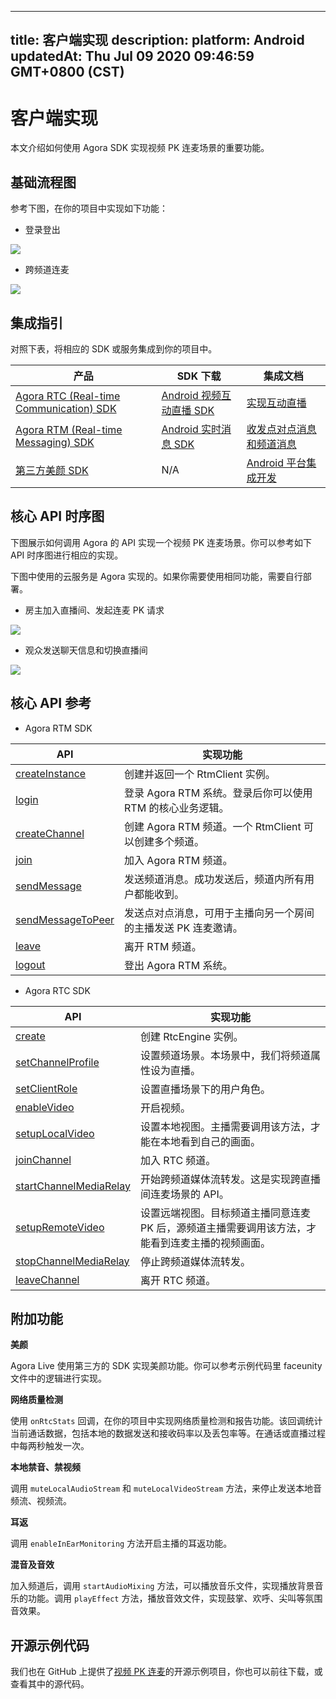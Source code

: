 
---
title: 客户端实现
description: 
platform: Android
updatedAt: Thu Jul 09 2020 09:46:59 GMT+0800 (CST)
---
# 客户端实现
本文介绍如何使用 Agora SDK 实现视频 PK 连麦场景的重要功能。

## 基础流程图

参考下图，在你的项目中实现如下功能：

- 登录登出

![](https://web-cdn.agora.io/docs-files/1594619113688)

- 跨频道连麦

![](https://web-cdn.agora.io/docs-files/1592882988082)

## 集成指引

对照下表，将相应的 SDK 或服务集成到你的项目中。


| 产品 | SDK 下载 | 集成文档 |
| ---------------- | ---------------- | ---------------- |
| [Agora RTC (Real-time Communication) SDK](https://docs.agora.io/cn/Interactive%20Broadcast/product_live?platform=All%20Platforms)      | [Android 视频互动直播 SDK](https://docs.agora.io/cn/Agora%20Platform/downloads)      | [实现互动直播](https://docs.agora.io/cn/Interactive%20Broadcast/start_live_android?platform=Android) |
| [Agora RTM (Real-time Messaging) SDK](https://docs.agora.io/cn/Real-time-Messaging/product_rtm?platform=All%20Platforms) | [Android 实时消息 SDK](https://docs.agora.io/cn/Real-time-Messaging/downloads) | [收发点对点消息和频道消息](https://docs.agora.io/cn/Real-time-Messaging/messaging_android?platform=Android) |
| [第三方美颜 SDK](https://www.faceunity.com/#/developindex) | N/A | [Android 平台集成开发](https://www.faceunity.com/docs_develop/#/markdown/integrate/flow_an) |


## 核心 API 时序图

下图展示如何调用 Agora 的 API 实现一个视频 PK 连麦场景。你可以参考如下 API 时序图进行相应的实现。

<div class="alert note">下图中使用的云服务是 Agora 实现的。如果你需要使用相同功能，需要自行部署。</div>

- 房主加入直播间、发起连麦 PK 请求

![](https://web-cdn.agora.io/docs-files/1592884272275)

- 观众发送聊天信息和切换直播间

![](https://web-cdn.agora.io/docs-files/1592884315307)

## 核心 API 参考

- Agora RTM SDK

| API | 实现功能 |
| ---------------- | ---------------- |
| [createInstance](https://docs.agora.io/cn/Real-time-Messaging/API%20Reference/RTM_java/classio_1_1agora_1_1rtm_1_1_rtm_client.html#a6411640143c4d0d0cd9481937b754dbf)      | 创建并返回一个 RtmClient 实例。      |
| [login](https://docs.agora.io/cn/Real-time-Messaging/API%20Reference/RTM_java/classio_1_1agora_1_1rtm_1_1_rtm_client.html#a995bb1b1bbfc169ee4248bd37e67b24a) | 登录 Agora RTM 系统。登录后你可以使用 RTM 的核心业务逻辑。|
| [createChannel](https://docs.agora.io/cn/Real-time-Messaging/API%20Reference/RTM_java/classio_1_1agora_1_1rtm_1_1_rtm_client.html#a95ebbd1a1d902572b444fef7853f335a) | 创建 Agora RTM 频道。一个 RtmClient 可以创建多个频道。 |
| [join](https://docs.agora.io/cn/Real-time-Messaging/API%20Reference/RTM_java/classio_1_1agora_1_1rtm_1_1_rtm_channel.html#ad7b321869aac2822b3f88f8c01ce0d40) | 加入 Agora RTM 频道。|
| [sendMessage](https://docs.agora.io/cn/Real-time-Messaging/API%20Reference/RTM_java/classio_1_1agora_1_1rtm_1_1_rtm_channel.html#a6e16eb0e062953980a92e10b0baec235) | 发送频道消息。成功发送后，频道内所有用户都能收到。 |
| [sendMessageToPeer](https://docs.agora.io/cn/Real-time-Messaging/API%20Reference/RTM_java/classio_1_1agora_1_1rtm_1_1_rtm_client.html#a729079805644b3307297fb2e902ab4c9) | 发送点对点消息，可用于主播向另一个房间的主播发送 PK 连麦邀请。|
| [leave](https://docs.agora.io/cn/Real-time-Messaging/API%20Reference/RTM_java/classio_1_1agora_1_1rtm_1_1_rtm_channel.html#a9e0b6aad17bfceb3c9c939351a467d14) | 离开 RTM 频道。 |
| [logout](https://docs.agora.io/cn/Real-time-Messaging/API%20Reference/RTM_java/classio_1_1agora_1_1rtm_1_1_rtm_client.html#a6f5695854e251ddd4ba05547ab47b317) | 登出 Agora RTM 系统。|

- Agora RTC SDK

| API | 实现功能 |
| ---------------- | ---------------- |
| [create](https://docs.agora.io/cn/Interactive%20Broadcast/API%20Reference/java/classio_1_1agora_1_1rtc_1_1_rtc_engine.html#a35466f690d0a9332f24ea8280021d5ed)      | 创建 RtcEngine 实例。      |
| [setChannelProfile](https://docs.agora.io/cn/Interactive%20Broadcast/API%20Reference/java/classio_1_1agora_1_1rtc_1_1_rtc_engine.html#a1bfb76eb4365b8b97648c3d1b69f2bd6) | 设置频道场景。本场景中，我们将频道属性设为直播。|
| [setClientRole](https://docs.agora.io/cn/Interactive%20Broadcast/API%20Reference/java/classio_1_1agora_1_1rtc_1_1_rtc_engine.html#aa2affa28a23d44d18b6889fba03f47ec) | 设置直播场景下的用户角色。 |
| [enableVideo](https://docs.agora.io/cn/Interactive%20Broadcast/API%20Reference/java/classio_1_1agora_1_1rtc_1_1_rtc_engine.html#a99ae52334d3fa255dfcb384b78b91c52) | 开启视频。|
| [setupLocalVideo](https://docs.agora.io/cn/Interactive%20Broadcast/API%20Reference/java/classio_1_1agora_1_1rtc_1_1_rtc_engine.html#a1fa43a5ce24196e840bcb1062cadbf23) | 设置本地视图。主播需要调用该方法，才能在本地看到自己的画面。 |
| [joinChannel](https://docs.agora.io/cn/Interactive%20Broadcast/API%20Reference/java/classio_1_1agora_1_1rtc_1_1_rtc_engine.html#a8b308c9102c08cb8dafb4672af1a3b4c) | 加入 RTC 频道。 |
| [startChannelMediaRelay](https://docs.agora.io/cn/Interactive%20Broadcast/API%20Reference/java/classio_1_1agora_1_1rtc_1_1_rtc_engine.html#a6f09ba685f8ab01d7dc06173286950f6) | 开始跨频道媒体流转发。这是实现跨直播间连麦场景的 API。|
| [setupRemoteVideo](https://docs.agora.io/cn/Interactive%20Broadcast/API%20Reference/java/classio_1_1agora_1_1rtc_1_1_rtc_engine.html#a0e9f693c9bc2ccb91554c2c7dc6b7140) | 设置远端视图。目标频道主播同意连麦 PK 后，源频道主播需要调用该方法，才能看到连麦主播的视频画面。|
| [stopChannelMediaRelay](https://docs.agora.io/cn/Interactive%20Broadcast/API%20Reference/java/classio_1_1agora_1_1rtc_1_1_rtc_engine.html#a0f9f19e48c21190dd4e697dec632c328) | 停止跨频道媒体流转发。|
| [leaveChannel](https://docs.agora.io/cn/Interactive%20Broadcast/API%20Reference/java/classio_1_1agora_1_1rtc_1_1_rtc_engine.html#a2929e4a46d5342b68d0deb552c29d597) | 离开 RTC 频道。 |

## 附加功能

**美颜**

Agora Live 使用第三方的 SDK 实现美颜功能。你可以参考示例代码里 faceunity 文件中的逻辑进行实现。

**网络质量检测**

使用 `onRtcStats` 回调，在你的项目中实现网络质量检测和报告功能。该回调统计当前通话数据，包括本地的数据发送和接收码率以及丢包率等。在通话或直播过程中每两秒触发一次。

**本地禁音、禁视频**

调用 `muteLocalAudioStream` 和 `muteLocalVideoStream` 方法，来停止发送本地音频流、视频流。

**耳返**

调用 `enableInEarMonitoring` 方法开启主播的耳返功能。

**混音及音效**

加入频道后，调用 `startAudioMixing` 方法，可以播放音乐文件，实现播放背景音乐的功能。调用 `playEffect` 方法，播放音效文件，实现鼓掌、欢呼、尖叫等氛围音效果。

## 开源示例代码

我们也在 GitHub 上提供了[视频 PK 连麦](https://github.com/AgoraIO-Usecase/AgoraLive)的开源示例项目，你也可以前往下载，或查看其中的源代码。

